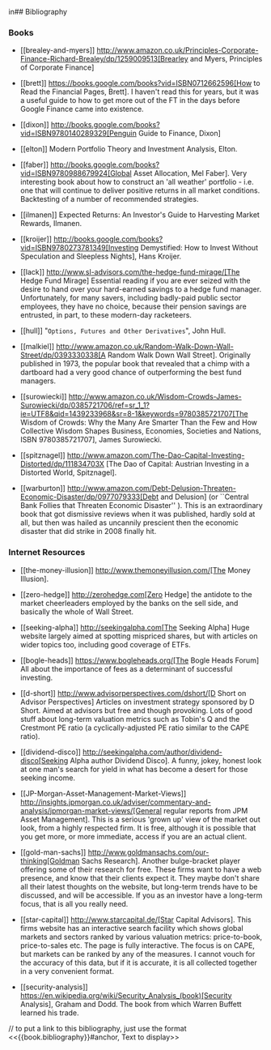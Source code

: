 in## Bibliography

### Books

-	[[brealey-and-myers]] http://www.amazon.co.uk/Principles-Corporate-Finance-Richard-Brealey/dp/1259009513[Brearley and Myers, Principles of Corporate Finance] 


-	[[brett]] https://books.google.com/books?vid=ISBN0712662596[How to Read the Financial Pages, Brett]. I haven't read this for years, but it was a useful guide to how to get more out of the FT in the days before Google Finance came into existence.

-	[[dixon]] http://books.google.com/books?vid=ISBN9780140289329[Penguin Guide to Finance,  Dixon]

-	[[elton]] Modern Portfolio Theory and Investment Analysis, Elton.

-	[[faber]] http://books.google.com/books?vid=ISBN9780988679924[Global Asset Allocation, Mel Faber]. Very interesting book about how to construct an 'all weather' portfolio - i.e. one that will continue to deliver positive returns in all market conditions. Backtesting of a number of recommended strategies.

-	[[ilmanen]]  Expected Returns: An Investor's Guide to Harvesting Market Rewards, Ilmanen.

-	[[kroijer]] http://books.google.com/books?vid=ISBN9780273781349[Investing Demystified: How to Invest Without Speculation and Sleepless Nights], Hans Kroijer.

-	[[lack]] http://www.sl-advisors.com/the-hedge-fund-mirage/[The Hedge Fund Mirage] Essential reading if you are ever seized with the desire to hand over your hard-earned savings to a hedge fund manager. Unfortunately, for many savers, including badly-paid public sector employees, they have no choice, because their pension savings are entrusted, in part, to these modern-day racketeers.

-	[[hull]] "`Options, Futures and Other Derivatives`", John Hull.

-   [[malkiel]] http://www.amazon.co.uk/Random-Walk-Down-Wall-Street/dp/0393330338[A Random Walk Down Wall Street]. Originally published in 1973, the popular book that revealed that a chimp with a dartboard had a very good chance of outperforming the best fund managers.


-	[[surowiecki]] http://www.amazon.co.uk/Wisdom-Crowds-James-Surowiecki/dp/0385721706/ref=sr_1_1?ie=UTF8&qid=1439233968&sr=8-1&keywords=9780385721707[The Wisdom of Crowds: Why the Many Are Smarter Than the Few and How Collective Wisdom Shapes Business, Economies, Societies and Nations, ISBN 9780385721707], James Surowiecki.


-   [[spitznagel]] http://www.amazon.com/The-Dao-Capital-Investing-Distorted/dp/111834703X [The Dao of Capital: Austrian Investing in a Distorted World, Spitznagel].

-   [[warburton]] http://www.amazon.com/Debt-Delusion-Threaten-Economic-Disaster/dp/0977079333[Debt and Delusion] (or ``Central Bank Follies that Threaten Economic Disaster'' ). This is an extraordinary book that got dismissive reviews when it was published, hardly sold at all, but then was hailed as uncannily prescient then the economic disaster that did strike in 2008 finally hit.  

### Internet Resources
-	[[the-money-illusion]] http://www.themoneyillusion.com/[The Money Illusion].

-	[[zero-hedge]] http://zerohedge.com[Zero Hedge] the antidote to the market cheerleaders employed by the banks on the sell side, and basically the whole of Wall Street.

-	[[seeking-alpha]] http://seekingalpha.com[The Seeking Alpha] Huge website largely aimed at spotting mispriced shares, but with articles on wider topics too, including good coverage of ETFs.

-   [[bogle-heads]] https://www.bogleheads.org/[The Bogle Heads Forum] All about the importance of fees as a determinant of successful investing.

-	[[d-short]] http://www.advisorperspectives.com/dshort/[D Short on Advisor Perspectives] Articles on investment strategy sponsored by D Short. Aimed at advisors but free and though provoking. Lots of good stuff about long-term valuation metrics such as Tobin's Q and the Crestmont PE ratio (a cyclically-adjusted PE ratio similar to the CAPE ratio).

-	[[dividend-disco]] http://seekingalpha.com/author/dividend-disco[Seeking Alpha author Dividend Disco]. A funny, jokey, honest look at one man's search for yield in what has become a desert for those seeking income.

-	[[JP-Morgan-Asset-Management-Market-Views]] http://insights.jpmorgan.co.uk/adviser/commentary-and-analysis/jpmorgan-market-views/[General regular reports from JPM Asset Management]. This is a serious 'grown up' view of the market out look, from a highly respected firm. It is free, although it is possible that you get more, or more immediate, access if you are an actual client. 

-   [[gold-man-sachs]] http://www.goldmansachs.com/our-thinking[Goldman Sachs Research]. Another bulge-bracket player offering some of their research for free. These firms want to have a web presence, and know that their clients expect it. They maybe don't share all their latest thoughts on the website, but long-term trends have to be discussed, and will be accessible. If you as an investor have a long-term focus, that is all you really need.

-   [[star-capital]] http://www.starcapital.de/[Star Capital Advisors]. This firms website has an interactive search facility which shows global markets and sectors ranked by various valuation metrics: price-to-book, price-to-sales etc. The page is fully interactive. The focus is on CAPE, but markets can be ranked by any of the measures. I cannot vouch for the accuracy of this data, but if it is accurate, it is all collected together in a very convenient format.

-   [[security-analysis]] https://en.wikipedia.org/wiki/Security_Analysis_(book)[Security Analysis], Graham and Dodd. The book from which Warren Buffett learned his trade.

// to put a link to this bibliography, just use the format <<{{book.bibliography}}#anchor, Text to display>>
